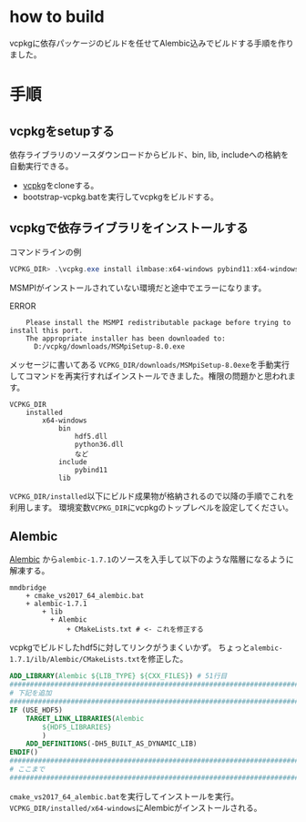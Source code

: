 # how to build
vcpkgに依存パッケージのビルドを任せてAlembic込みでビルドする手順を作りました。

# 手順

## vcpkgをsetupする
依存ライブラリのソースダウンロードからビルド、bin, lib, includeへの格納を自動実行できる。

* [vcpkg](https://github.com/Microsoft/vcpkg)をcloneする。
* bootstrap-vcpkg.batを実行してvcpkgをビルドする。

## vcpkgで依存ライブラリをインストールする

コマンドラインの例

```powershell
VCPKG_DIR> .\vcpkg.exe install ilmbase:x64-windows pybind11:x64-windows hdf5:x64-windows
```

MSMPIがインストールされていない環境だと途中でエラーになります。

ERROR
```
    Please install the MSMPI redistributable package before trying to install this port.
    The appropriate installer has been downloaded to:
      D:/vcpkg/downloads/MSMpiSetup-8.0.exe
```

メッセージに書いてある ``VCPKG_DIR/downloads/MSMpiSetup-8.0exe``を手動実行してコマンドを再実行すればインストールできました。権限の問題かと思われます。

```
VCPKG_DIR
    installed
        x64-windows
            bin
                hdf5.dll
                python36.dll
                など
            include
                pybind11
            lib
```

``VCPKG_DIR/installed``以下にビルド成果物が格納されるので以降の手順でこれを利用します。
環境変数``VCPKG_DIR``にvcpkgのトップレベルを設定してください。

## Alembic
[Alembic](https://github.com/alembic/alembic/releases)
から``alembic-1.7.1``のソースを入手して以下のような階層になるように解凍する。

```
mmdbridge
    + cmake_vs2017_64_alembic.bat
    + alembic-1.7.1
        + lib
          + Alembic
              + CMakeLists.txt # <- これを修正する
```

vcpkgでビルドしたhdf5に対してリンクがうまくいかず。
ちょっと``alembic-1.7.1/ilb/Alembic/CMakeLists.txt``を修正した。

```cmake
ADD_LIBRARY(Alembic ${LIB_TYPE} ${CXX_FILES}) # 51行目
##############################################################################
# 下記を追加
##############################################################################
IF (USE_HDF5)
    TARGET_LINK_LIBRARIES(Alembic 
        ${HDF5_LIBRARIES}
        )
    ADD_DEFINITIONS(-DH5_BUILT_AS_DYNAMIC_LIB)
ENDIF()
##############################################################################
# ここまで
##############################################################################
```

``cmake_vs2017_64_alembic.bat``を実行してインストールを実行。
``VCPKG_DIR/installed/x64-windows``にAlembicがインストールされる。


